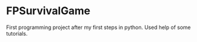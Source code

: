 # FPSurvivalGame
First programming project after my first steps in python. Used help of some tutorials.
